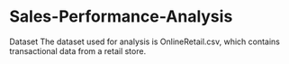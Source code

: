 # Sales-Performance-Analysis
Dataset
The dataset used for analysis is OnlineRetail.csv, which contains transactional data from a retail store.

